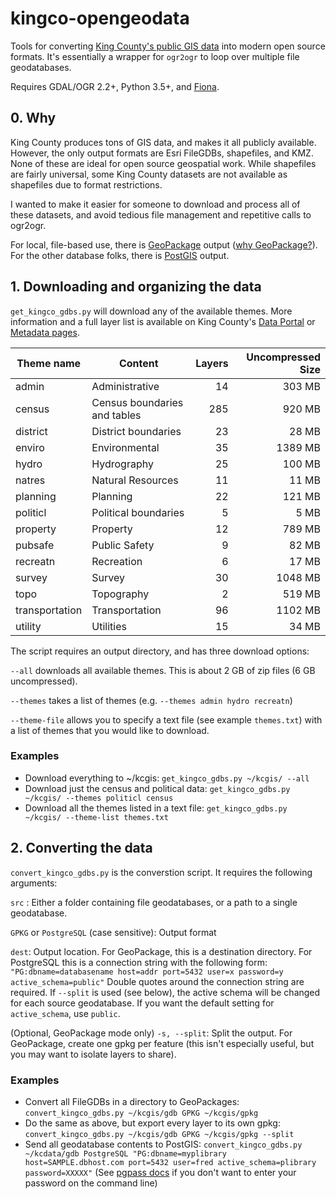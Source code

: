 # kingco-opengeodata

Tools for converting [King County's public GIS data](https://www5.kingcounty.gov/gisdataportal/) into modern open source formats. It's essentially a wrapper for `ogr2ogr` to loop over multiple file geodatabases.

Requires GDAL/OGR 2.2+, Python 3.5+, and [Fiona](https://github.com/Toblerity/Fiona).

## 0. Why
King County produces tons of GIS data, and makes it all publicly available. However, the only output formats are Esri FileGDBs, shapefiles, and KMZ. None of these are ideal for open source geospatial work. While shapefiles are fairly universal, some King County datasets are not available as shapefiles due to format restrictions.

I wanted to make it easier for someone to download and process all of these datasets, and avoid tedious file management and repetitive calls to ogr2ogr.

For local, file-based use, there is [GeoPackage](http://www.geopackage.org/) output ([why GeoPackage?](http://switchfromshapefile.org/#geopackage)). For the other database folks, there is [PostGIS](https://postgis.net/) output.

## 1. Downloading and organizing the data

`get_kingco_gdbs.py` will download any of the available themes. More information and a full layer list is available on King County's [Data Portal](https://www5.kingcounty.gov/gisdataportal/) or [Metadata pages](https://www.kingcounty.gov/services/gis/GISData/metadata.aspx).

| Theme name | Content | Layers | Uncompressed Size 
|---|---|---:|---:|
| admin | Administrative | 14 | 303 MB
| census | Census boundaries and tables | 285 | 920 MB
| district | District boundaries | 23 | 28 MB
| enviro | Environmental | 35 | 1389 MB
| hydro | Hydrography | 25 | 100 MB
| natres | Natural Resources | 11 | 11 MB
| planning | Planning | 22 | 121 MB
| politicl | Political boundaries | 5 | 5 MB
| property | Property | 12 | 789 MB
| pubsafe | Public Safety | 9 | 82 MB
| recreatn | Recreation | 6 | 17 MB
| survey | Survey | 30 | 1048 MB
| topo | Topography | 2 | 519 MB
| transportation | Transportation | 96 | 1102 MB
| utility | Utilities | 15 | 34 MB

The script requires an output directory, and has three download options:

`--all` downloads all available themes. This is about 2 GB of zip files (6 GB uncompressed).

`--themes` takes a list of themes (e.g. `--themes admin hydro recreatn`)

`--theme-file` allows you to specify a text file (see example `themes.txt`) with a list of themes that you would like to download.

### Examples
- Download everything to ~/kcgis: `get_kingco_gdbs.py ~/kcgis/ --all` 
- Download just the census and political data: `get_kingco_gdbs.py  ~/kcgis/ --themes politicl census`
- Download all the themes listed in a text file: `get_kingco_gdbs.py  ~/kcgis/ --theme-list themes.txt`

## 2. Converting the data
`convert_kingco_gdbs.py` is the converstion script. It requires the following arguments:

`src` : Either a folder containing file geodatabases, or a path to a single geodatabase.

`GPKG` or `PostgreSQL` (case sensitive): Output format

`dest`: Output location. For GeoPackage, this is a destination directory. For PostgreSQL this is a connection string with the following form:                `"PG:dbname=databasename host=addr port=5432 user=x password=y active_schema=public"` Double quotes around the connection string are required. If `--split` is used (see below), the active schema will be changed for each source geodatabase. If you want the default setting for `active_schema`, use `public`.

(Optional, GeoPackage mode only) `-s, --split`: Split the output. For GeoPackage, create one gpkg per feature (this isn't especially useful, but you may want to isolate layers to share).

### Examples
- Convert all FileGDBs in a directory to GeoPackages: `convert_kingco_gdbs.py ~/kcgis/gdb GPKG ~/kcgis/gpkg`
- Do the same as above, but export every layer to its own gpkg: `convert_kingco_gdbs.py ~/kcgis/gdb GPKG ~/kcgis/gpkg --split`
- Send all geodatabase contents to PostGIS: `convert_kingco_gdbs.py ~/kcdata/gdb PostgreSQL "PG:dbname=myplibrary host=SAMPLE.dbhost.com port=5432 user=fred active_schema=plibrary password=XXXXX"` (See [pgpass docs](https://www.postgresql.org/docs/11/libpq-pgpass.html) if you don't want to enter your password on the command line)
